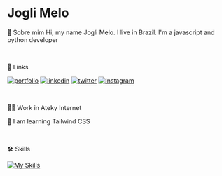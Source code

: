 
# Jogli Melo

🚀 Sobre mim
Hi, my name Jogli Melo. I live in Brazil. I'm a javascript and python developer


</br>


🔗 Links

[![portfolio](https://img.shields.io/badge/my_portfolio-000?style=for-the-badge&logo=ko-fi&logoColor=white)](https://www.linkedin.com/in/jogli-melo-06258721b/)
[![linkedin](https://img.shields.io/badge/linkedin-0A66C2?style=for-the-badge&logo=linkedin&logoColor=white)](https://www.linkedin.com/in/jogli-melo-06258721b/)
[![twitter](https://img.shields.io/badge/Microsoft_Outlook-0078D4?style=for-the-badge&logo=microsoft-outlook&logoColor=white)](jogli.melo@outlook.com)
[![Instagram](https://img.shields.io/badge/Instagram-E4405F?style=for-the-badge&logo=instagram&logoColor=white)](https://www.instagram.com/jogli.melo/)

</br>

👩‍💻 Work in Ateky Internet

🧠 I am learning Tailwind CSS

</br>

🛠 Skills

[![My Skills](https://skills.thijs.gg/icons?i=js,py,react,nextjs,nodejs,tailwind,mysql,postgres,docker,git,nodejs,figma&theme=dark)](https://skills.thijs.gg)
